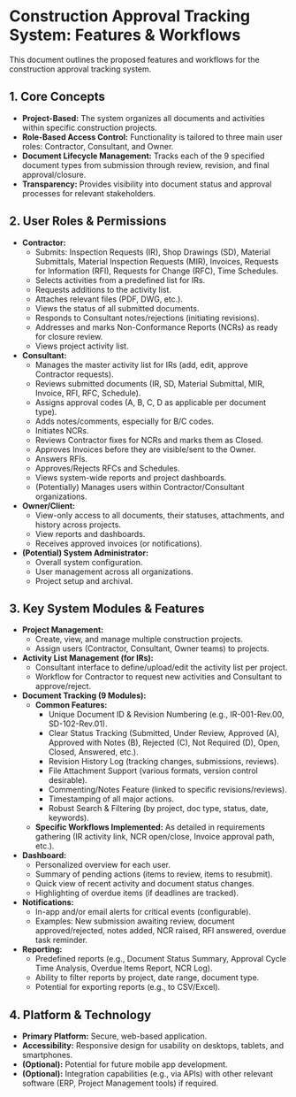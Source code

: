 # Construction Approval Tracking System: Features & Workflows

This document outlines the proposed features and workflows for the construction approval tracking system.

## 1. Core Concepts

*   **Project-Based:** The system organizes all documents and activities within specific construction projects.
*   **Role-Based Access Control:** Functionality is tailored to three main user roles: Contractor, Consultant, and Owner.
*   **Document Lifecycle Management:** Tracks each of the 9 specified document types from submission through review, revision, and final approval/closure.
*   **Transparency:** Provides visibility into document status and approval processes for relevant stakeholders.

## 2. User Roles & Permissions

*   **Contractor:**
    *   Submits: Inspection Requests (IR), Shop Drawings (SD), Material Submittals, Material Inspection Requests (MIR), Invoices, Requests for Information (RFI), Requests for Change (RFC), Time Schedules.
    *   Selects activities from a predefined list for IRs.
    *   Requests additions to the activity list.
    *   Attaches relevant files (PDF, DWG, etc.).
    *   Views the status of all submitted documents.
    *   Responds to Consultant notes/rejections (initiating revisions).
    *   Addresses and marks Non-Conformance Reports (NCRs) as ready for closure review.
    *   Views project activity list.
*   **Consultant:**
    *   Manages the master activity list for IRs (add, edit, approve Contractor requests).
    *   Reviews submitted documents (IR, SD, Material Submittal, MIR, Invoice, RFI, RFC, Schedule).
    *   Assigns approval codes (A, B, C, D as applicable per document type).
    *   Adds notes/comments, especially for B/C codes.
    *   Initiates NCRs.
    *   Reviews Contractor fixes for NCRs and marks them as Closed.
    *   Approves Invoices before they are visible/sent to the Owner.
    *   Answers RFIs.
    *   Approves/Rejects RFCs and Schedules.
    *   Views system-wide reports and project dashboards.
    *   (Potentially) Manages users within Contractor/Consultant organizations.
*   **Owner/Client:**
    *   View-only access to all documents, their statuses, attachments, and history across projects.
    *   View reports and dashboards.
    *   Receives approved invoices (or notifications).
*   **(Potential) System Administrator:**
    *   Overall system configuration.
    *   User management across all organizations.
    *   Project setup and archival.

## 3. Key System Modules & Features

*   **Project Management:**
    *   Create, view, and manage multiple construction projects.
    *   Assign users (Contractor, Consultant, Owner teams) to projects.
*   **Activity List Management (for IRs):**
    *   Consultant interface to define/upload/edit the activity list per project.
    *   Workflow for Contractor to request new activities and Consultant to approve/reject.
*   **Document Tracking (9 Modules):**
    *   **Common Features:**
        *   Unique Document ID & Revision Numbering (e.g., IR-001-Rev.00, SD-102-Rev.01).
        *   Clear Status Tracking (Submitted, Under Review, Approved (A), Approved with Notes (B), Rejected (C), Not Required (D), Open, Closed, Answered, etc.).
        *   Revision History Log (tracking changes, submissions, reviews).
        *   File Attachment Support (various formats, version control desirable).
        *   Commenting/Notes Feature (linked to specific revisions/reviews).
        *   Timestamping of all major actions.
        *   Robust Search & Filtering (by project, doc type, status, date, keywords).
    *   **Specific Workflows Implemented:** As detailed in requirements gathering (IR activity link, NCR open/close, Invoice approval path, etc.).
*   **Dashboard:**
    *   Personalized overview for each user.
    *   Summary of pending actions (items to review, items to resubmit).
    *   Quick view of recent activity and document status changes.
    *   Highlighting of overdue items (if deadlines are tracked).
*   **Notifications:**
    *   In-app and/or email alerts for critical events (configurable).
    *   Examples: New submission awaiting review, document approved/rejected, notes added, NCR raised, RFI answered, overdue task reminder.
*   **Reporting:**
    *   Predefined reports (e.g., Document Status Summary, Approval Cycle Time Analysis, Overdue Items Report, NCR Log).
    *   Ability to filter reports by project, date range, document type.
    *   Potential for exporting reports (e.g., to CSV/Excel).

## 4. Platform & Technology

*   **Primary Platform:** Secure, web-based application.
*   **Accessibility:** Responsive design for usability on desktops, tablets, and smartphones.
*   **(Optional):** Potential for future mobile app development.
*   **(Optional):** Integration capabilities (e.g., via APIs) with other relevant software (ERP, Project Management tools) if required.
